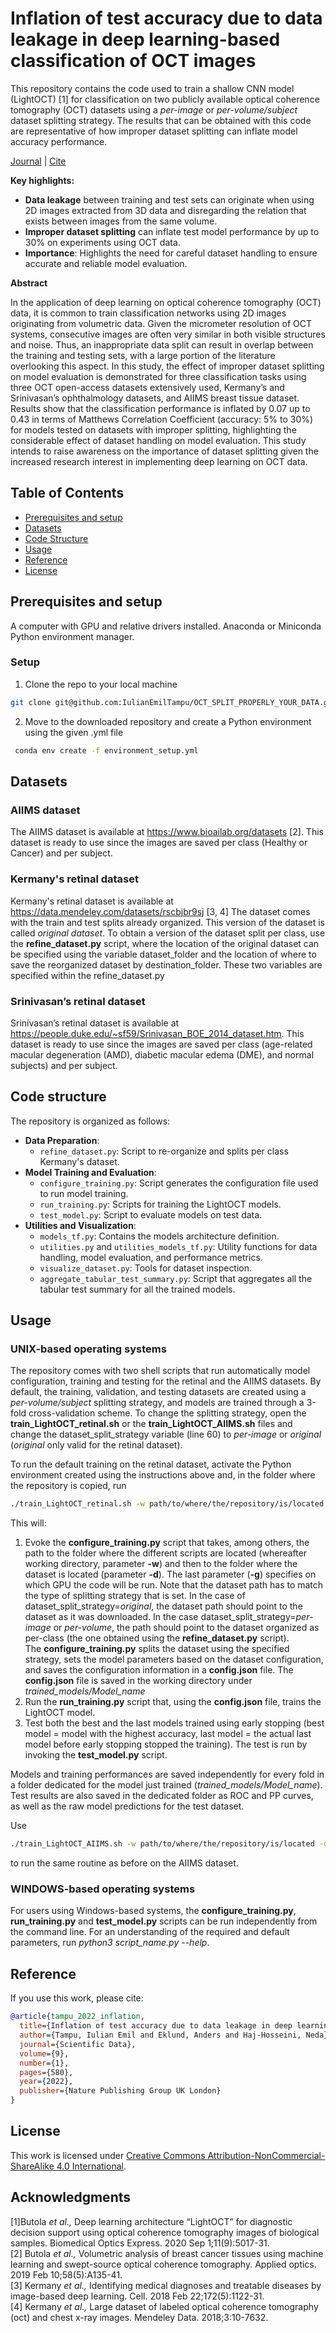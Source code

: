 # Inflation of test accuracy due to data leakage in deep learning-based classification of OCT images

This repository contains the code used to train a shallow CNN model (LightOCT) [1] for classification on two publicly available optical coherence tomography (OCT) datasets using a *per-image* or *per-volume/subject* dataset splitting strategy. The results that can be obtained with this code are representative of how improper dataset splitting can inflate model accuracy performance.

[Journal](https://doi.org/10.1038/s41597-022-01618-6) | [Cite](#reference)


**Key highlights:**
- **Data leakage** between training and test sets can originate when using 2D images extracted from 3D data and disregarding the relation that exists between images from the same volume.  
- **Improper dataset splitting** can inflate test model performance by up to 30% on experiments using OCT data.
- **Importance**: Highlights the need for careful dataset handling to ensure accurate and reliable model evaluation.

**Abstract**

In the application of deep learning on optical coherence tomography (OCT) data, it is common to train classification networks using 2D images originating from volumetric data. Given the micrometer resolution of OCT systems, consecutive images are often very similar in both visible structures and noise. Thus, an inappropriate data split can result in overlap between the training and testing sets, with a large portion of the literature overlooking this aspect. In this study, the effect of improper dataset splitting on model evaluation is demonstrated for three classification tasks using three OCT open-access datasets extensively used, Kermany’s and Srinivasan’s ophthalmology datasets, and AIIMS breast tissue dataset. Results show that the classification performance is inflated by 0.07 up to 0.43 in terms of Matthews Correlation Coefficient (accuracy: 5% to 30%) for models tested on datasets with improper splitting, highlighting the considerable effect of dataset handling on model evaluation. This study intends to raise awareness on the importance of dataset splitting given the increased research interest in implementing deep learning on OCT data.

## Table of Contents
- [Prerequisites and setup](#Prerequisites-and-setup)
- [Datasets](#datasets)
- [Code Structure](#code-structure)
- [Usage](#usage)
- [Reference](#reference)
- [License](#license)

## Prerequisites and setup
A computer with GPU and relative drivers installed.
Anaconda or Miniconda Python environment manager.

### Setup
1. Clone the repo to your local machine
```sh
git clone git@github.com:IulianEmilTampu/OCT_SPLIT_PROPERLY_YOUR_DATA.git
```
2. Move to the downloaded repository and create a Python environment using the given .yml file
  ```sh
   conda env create -f environment_setup.yml
   ```

## Datasets
### AIIMS dataset
The AIIMS dataset is available at https://www.bioailab.org/datasets [2]. 
This dataset is ready to use since the images are saved per class (Healthy or Cancer) and per subject.

### Kermany's retinal dataset
Kermany's retinal dataset is available at https://data.mendeley.com/datasets/rscbjbr9sj [3, 4]
The dataset comes with the train and test splits already organized. This version of the dataset is called *original dataset*. To obtain a version of the dataset split per class, use the **refine_dataset.py** script, where the location of the original dataset can be specified using the variable dataset_folder and the location of where to save the reorganized dataset by destination_folder. These two variables are specified within the refine_dataset.py 

### Srinivasan’s retinal dataset
Srinivasan’s retinal dataset is available at https://people.duke.edu/~sf59/Srinivasan_BOE_2014_dataset.htm.
This dataset is ready to use since the images are saved per class (age-related macular degeneration (AMD), diabetic macular edema (DME), and normal subjects) and per subject. 

## Code structure
The repository is organized as follows:

- **Data Preparation**:
  - `refine_dataset.py`: Script to re-organize and splits per class Kermany's dataset. 
- **Model Training and Evaluation**:
  - `configure_training.py`: Script generates the configuration file used to run model training.
  - `run_training.py`: Scripts for training the LightOCT models.
  - `test_model.py`: Script to evaluate models on test data.
- **Utilities and Visualization**:
  - `models_tf.py`: Contains the models architecture definition.
  - `utilities.py` and `utilities_models_tf.py`: Utility functions for data handling, model evaluation, and performance metrics.
  - `visualize_dataset.py`: Tools for dataset inspection.
  - `aggregate_tabular_test_summary.py`: Script that aggregates all the tabular test summary for all the trained models.

## Usage
### UNIX-based operating systems
The repository comes with two shell scripts that run automatically model configuration, training and testing for the retinal and the AIIMS datasets. By default, the training, validation, and testing datasets are created using a *per-volume/subject* splitting strategy, and models are trained through a 3-fold cross-validation scheme. To change the splitting strategy, open the **train_LightOCT_retinal.sh** or the **train_LightOCT_AIIMS.sh** files and change the dataset_split_strategy variable (line 60) to *per-image* or *original* (*original* only valid for the retinal dataset).

To run the default training on the retinal dataset, activate the Python environment created using the instructions above and, in the folder where the repository is copied, run
  ```sh
  ./train_LightOCT_retinal.sh -w path/to/where/the/repository/is/located -d /path/to/the/per_class/retinal/dataset -g 0
  ```
This will:
1. Evoke the **configure_training.py** script that takes, among others, the path to the folder where the different scripts are located (whereafter working directory, parameter **-w**) and then to the folder where the dataset is located (parameter **-d**). The last parameter (**-g**) specifies on which GPU the code will be run. Note that the dataset path has to match the type of splitting strategy that is set. In the case of dataset_split_strategy=*original*, the dataset path should point to the dataset as it was downloaded. In the case dataset_split_strategy=*per-image* or *per-volume*, the path should point to the dataset organized as per-class (the one obtained using the **refine_dataset.py** script).\
The **configure_training.py** splits the dataset using the specified strategy, sets the model parameters based on the dataset configuration, and saves the configuration information in a **config.json** file. The **config.json** file is saved in the working directory under *trained_models/Model_name*
2. Run the **run_training.py** script that, using the **config.json** file, trains the LightOCT model.
6. Test both the best and the last models trained using early stopping (best model = model with the highest accuracy, last model = the actual last model before early stopping stopped the training). The test is run by invoking the **test_model.py** script.

Models and training performances are saved independently for every fold in a folder dedicated for the model just trained (*trained_models/Model_name*). Test results are also saved in the dedicated folder as ROC and PP curves, as well as the raw model predictions for the test dataset.

Use 
  ```sh
  ./train_LightOCT_AIIMS.sh -w path/to/where/the/repository/is/located -d /path/to/the/per_class/AIIMS/dataset -g 0
  ```
to run the same routine as before on the AIIMS dataset.

### WINDOWS-based operating systems
For users using Windows-based systems, the **configure_training.py**, **run_training.py** and **test_model.py** scripts can be run independently from the command line. For an understanding of the required and default parameters, run *python3 script_name.py --help*.


## Reference
If you use this work, please cite:

```bibtex
@article{tampu_2022_inflation,
  title={Inflation of test accuracy due to data leakage in deep learning-based classification of OCT images},
  author={Tampu, Iulian Emil and Eklund, Anders and Haj-Hosseini, Neda},
  journal={Scientific Data},
  volume={9},
  number={1},
  pages={580},
  year={2022},
  publisher={Nature Publishing Group UK London}
}
```

## License
This work is licensed under [Creative Commons Attribution-NonCommercial-ShareAlike 4.0 International](https://creativecommons.org/licenses/by-nc-sa/4.0/).

## Acknowledgments
[1]Butola *et al.,* Deep learning architecture “LightOCT” for diagnostic decision support using optical coherence tomography images of biological samples. Biomedical Optics Express. 2020 Sep 1;11(9):5017-31.\
[2] Butola *et al.,* Volumetric analysis of breast cancer tissues using machine learning and swept-source optical coherence tomography. Applied optics. 2019 Feb 10;58(5):A135-41.\
[3] Kermany *et al.,* Identifying medical diagnoses and treatable diseases by image-based deep learning. Cell. 2018 Feb 22;172(5):1122-31.\
[4] Kermany *et al.,* Large dataset of labeled optical coherence tomography (oct) and chest x-ray images. Mendeley Data. 2018;3:10-7632.


